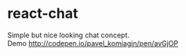 # react-chat

Simple but nice looking chat concept.<br>
Demo http://codepen.io/pavel_komiagin/pen/avGjOP

